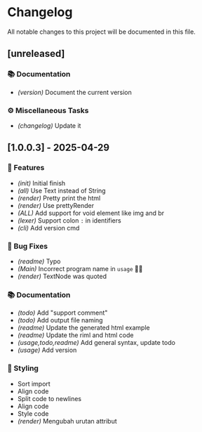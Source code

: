 # Changelog

All notable changes to this project will be documented in this file.

## [unreleased]

### 📚 Documentation

- *(version)* Document the current version

### ⚙️ Miscellaneous Tasks

- *(changelog)* Update it

## [1.0.0.3] - 2025-04-29

### 🚀 Features

- *(init)* Initial finish
- *(all)* Use Text instead of String
- *(render)* Pretty print the html
- *(render)* Use prettyRender
- *(ALL)* Add support for void element like img and br
- *(lexer)* Support colon `:` in identifiers
- *(cli)* Add version cmd

### 🐛 Bug Fixes

- *(readme)* Typo
- *(Main)* Incorrect program name in `usage` 🤦‍♂️
- *(render)* TextNode was quoted

### 📚 Documentation

- *(todo)* Add "support comment"
- *(todo)* Add output file naming
- *(readme)* Update the generated html example
- *(readme)* Update the riml and html code
- *(usage,todo,readme)* Add general syntax, update todo
- *(usage)* Add version

### 🎨 Styling

- Sort import
- Align code
- Split code to newlines
- Align code
- Style code
- *(render)* Mengubah urutan attribut

<!-- generated by git-cliff -->
